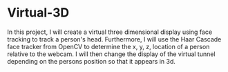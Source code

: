 # Virtual-3D

In this project, I will create a virtual three dimensional display using face tracking to track a person's head. Furthermore, I will use the Haar Cascade face tracker from OpenCV to determine the x, y, z, location of a person relative to the webcam. I will then change the display of the virtual tunnel depending on the persons position so that it appears in 3d.
